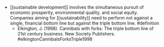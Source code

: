 - [[sustainable development]] involves the simultaneous pursuit of economic prosperity, environmental quality, and social equity. Companies aiming for [[sustainability]] need to perform not against a single, financial bottom line but against the triple bottom line. #definition
	- Elkington, J. (1998). Cannibals with forks: The triple bottom line of 21st century business. New Society Publishers. #elkingtonCannibalsForksTriple1998